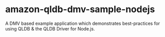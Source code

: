 # amazon-qldb-dmv-sample-nodejs
A DMV based example application which demonstrates best-practices for using QLDB &amp; the QLDB Driver for Node.js.
